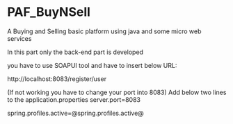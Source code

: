 # PAF_BuyNSell
A Buying and Selling basic platform using java and some micro web services

In this part only the back-end part is developed

you have to use SOAPUI tool and have to insert below URL:

http://localhost:8083/register/user

(If not working you have to change your port into 8083)
Add below two lines to the application.properties 
server.port=8083

spring.profiles.active=@spring.profiles.active@
